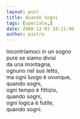 ```yaml
---
layout: post
title: Quando Sogni
tags: [speciale,]
date: 2008-12-03 18:11:00
author: pietro
---
```

Incontriamoci in un sogno<br/>pure se siamo divisi<br/>da una montagna,<br/>ognuno nel suo letto,<br/>ma ogni luogo è ovunque,<br/>quando sogni,<br/>ogni tempo è fittizio,<br/>quando sogni,<br/>ogni logica è futile,<br/>quando sogni.
